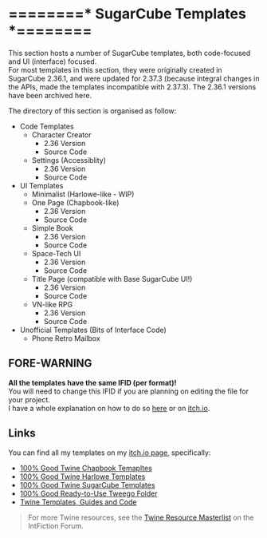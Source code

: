 # ========* SugarCube Templates *========
This section hosts a number of SugarCube templates, both code-focused and UI (interface) focused.\
For most templates in this section, they were originally created in SugarCube 2.36.1, and were updated for 2.37.3 (because integral changes in the APIs, made the templates incompatible with 2.37.3). The 2.36.1 versions have been archived here.

The directory of this section is organised as follow:
* Code Templates
  * Character Creator
    * 2.36 Version
    * Source Code
  * Settings (Accessiblity)
    * 2.36 Version
    * Source Code
* UI Templates
  * Minimalist (Harlowe-like - WIP)
  * One Page (Chapbook-like)
    * 2.36 Version
    * Source Code
  * Simple Book
    * 2.36 Version
    * Source Code
  * Space-Tech UI
    * 2.36 Version
    * Source Code
  * Title Page (compatible with Base SugarCube UI!)
    * 2.36 Version
    * Source Code
  * VN-like RPG
    * 2.36 Version
    * Source Code
* Unofficial Templates (Bits of Interface Code)
  * Phone Retro Mailbox

## FORE-WARNING
**All the templates have the same IFID (per format)!**\
You will need to change this IFID if you are planning on editing the file for your project.\
I have a whole explanation on how to do so [here](../ChangeIFID.md) or on [itch.io](https://manonamora.itch.io/twine-sugarcube-templates/devlog/568346/help-change-the-ifid-of-a-template).

## Links
You can find all my templates on my [itch.io page](https://manonamora.itch.io/), specifically:

* [100% Good Twine Chapbook Temapltes](https://manonamora.itch.io/twine-chapbook-templates)
* [100% Good Twine Harlowe Templates](https://manonamora.itch.io/twine-harlowe-templates)
* [100% Good Twine SugarCube Templates](https://manonamora.itch.io/twine-sugarcube-templates)
* [100% Good Ready-to-Use Tweego Folder](https://manonamora.itch.io/ready-to-use-tweego-folder)
* [Twine Templates, Guides and Code](https://itch.io/c/2917452/twine-templates-guides-and-code)

> For more Twine resources, see the [Twine Resource Masterlist](https://intfiction.org/t/twine-resource-masterlist-wiki/65903) on the IntFiction Forum.